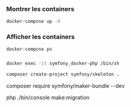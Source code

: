 ### Montrer les containers
```bash
docker-compose up -d
```
### Afficher les containers
```bash
docker-compose ps
```
### 
```bash
docker exec -it symfony_docker-php /bin/sh
```

```bash
composer create-project symfony/skeleton .
```

composer require symfony/maker-bundle --dev


php ./bin/console make:migration